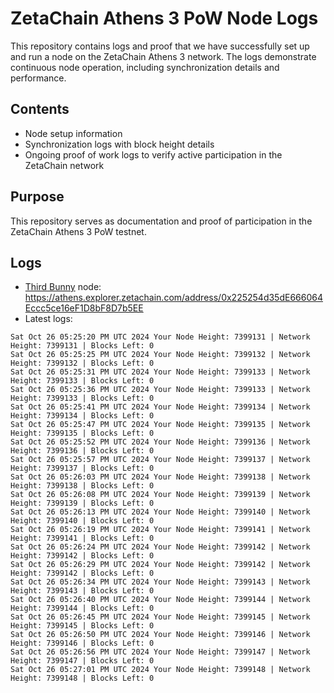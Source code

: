 # ZetaChain Athens 3 PoW Node Logs
This repository contains logs and proof that we have successfully set up and run a node on the ZetaChain Athens 3 network. The logs demonstrate continuous node operation, including synchronization details and performance.

## Contents
- Node setup information
- Synchronization logs with block height details
- Ongoing proof of work logs to verify active participation in the ZetaChain network

## Purpose
This repository serves as documentation and proof of participation in the ZetaChain Athens 3 PoW testnet.

## Logs

- [Third Bunny](https://thirdbunny.xyz/) node: https://athens.explorer.zetachain.com/address/0x225254d35dE666064Eccc5ce16eF1D8bF8D7b5EE
- Latest logs:
```
Sat Oct 26 05:25:20 PM UTC 2024 Your Node Height: 7399131 | Network Height: 7399131 | Blocks Left: 0
Sat Oct 26 05:25:25 PM UTC 2024 Your Node Height: 7399132 | Network Height: 7399132 | Blocks Left: 0
Sat Oct 26 05:25:31 PM UTC 2024 Your Node Height: 7399133 | Network Height: 7399133 | Blocks Left: 0
Sat Oct 26 05:25:36 PM UTC 2024 Your Node Height: 7399133 | Network Height: 7399133 | Blocks Left: 0
Sat Oct 26 05:25:41 PM UTC 2024 Your Node Height: 7399134 | Network Height: 7399134 | Blocks Left: 0
Sat Oct 26 05:25:47 PM UTC 2024 Your Node Height: 7399135 | Network Height: 7399135 | Blocks Left: 0
Sat Oct 26 05:25:52 PM UTC 2024 Your Node Height: 7399136 | Network Height: 7399136 | Blocks Left: 0
Sat Oct 26 05:25:57 PM UTC 2024 Your Node Height: 7399137 | Network Height: 7399137 | Blocks Left: 0
Sat Oct 26 05:26:03 PM UTC 2024 Your Node Height: 7399138 | Network Height: 7399138 | Blocks Left: 0
Sat Oct 26 05:26:08 PM UTC 2024 Your Node Height: 7399139 | Network Height: 7399139 | Blocks Left: 0
Sat Oct 26 05:26:13 PM UTC 2024 Your Node Height: 7399140 | Network Height: 7399140 | Blocks Left: 0
Sat Oct 26 05:26:19 PM UTC 2024 Your Node Height: 7399141 | Network Height: 7399141 | Blocks Left: 0
Sat Oct 26 05:26:24 PM UTC 2024 Your Node Height: 7399142 | Network Height: 7399142 | Blocks Left: 0
Sat Oct 26 05:26:29 PM UTC 2024 Your Node Height: 7399142 | Network Height: 7399142 | Blocks Left: 0
Sat Oct 26 05:26:34 PM UTC 2024 Your Node Height: 7399143 | Network Height: 7399143 | Blocks Left: 0
Sat Oct 26 05:26:40 PM UTC 2024 Your Node Height: 7399144 | Network Height: 7399144 | Blocks Left: 0
Sat Oct 26 05:26:45 PM UTC 2024 Your Node Height: 7399145 | Network Height: 7399145 | Blocks Left: 0
Sat Oct 26 05:26:50 PM UTC 2024 Your Node Height: 7399146 | Network Height: 7399146 | Blocks Left: 0
Sat Oct 26 05:26:56 PM UTC 2024 Your Node Height: 7399147 | Network Height: 7399147 | Blocks Left: 0
Sat Oct 26 05:27:01 PM UTC 2024 Your Node Height: 7399148 | Network Height: 7399148 | Blocks Left: 0
```
